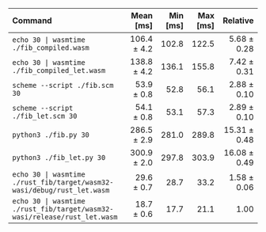 | Command | Mean [ms] | Min [ms] | Max [ms] | Relative |
|:---|---:|---:|---:|---:|
| `echo 30 \| wasmtime ./fib_compiled.wasm` | 106.4 ± 4.2 | 102.8 | 122.5 | 5.68 ± 0.28 |
| `echo 30 \| wasmtime ./fib_compiled_let.wasm` | 138.8 ± 4.2 | 136.1 | 155.8 | 7.42 ± 0.31 |
| `scheme --script ./fib.scm 30` | 53.9 ± 0.8 | 52.8 | 56.1 | 2.88 ± 0.10 |
| `scheme --script ./fib_let.scm 30` | 54.1 ± 0.8 | 53.1 | 57.3 | 2.89 ± 0.10 |
| `python3 ./fib.py 30` | 286.5 ± 2.9 | 281.0 | 289.8 | 15.31 ± 0.48 |
| `python3 ./fib_let.py 30` | 300.9 ± 2.0 | 297.8 | 303.9 | 16.08 ± 0.49 |
| `echo 30 \| wasmtime ./rust_fib/target/wasm32-wasi/debug/rust_let.wasm` | 29.6 ± 0.7 | 28.7 | 33.2 | 1.58 ± 0.06 |
| `echo 30 \| wasmtime ./rust_fib/target/wasm32-wasi/release/rust_let.wasm` | 18.7 ± 0.6 | 17.7 | 21.1 | 1.00 |
